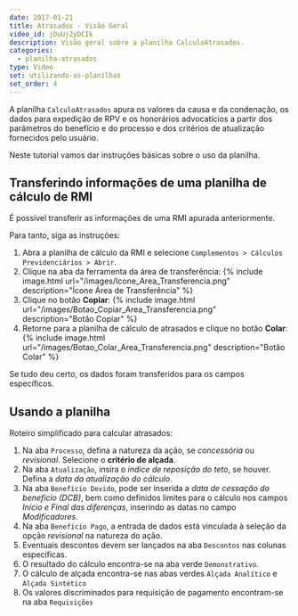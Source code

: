 ```yaml
---
date: 2017-01-21
title: Atrasados - Visão Geral
video_id: jDuUjZyDCIk
description: Visão geral sobre a planilha CalculoAtrasados.
categories:
  - planilha-atrasados
type: Video
set: utilizando-as-planilhas
set_order: 4
---
```


A planilha `CalculoAtrasados` apura os valores da causa e da condenação, os dados para expedição de RPV e os honorários advocatícios a partir dos parâmetros do benefício e do processo e dos critérios de atualização fornecidos pelo usuário.

Neste tutorial vamos dar instruções básicas sobre o uso da planilha.

## Transferindo informações de uma planilha de cálculo de RMI

É possível transferir as informações de uma RMI apurada anteriormente.

Para tanto, siga as instruções:

1. Abra a planilha de cálculo da RMI e selecione `Complementos > Cálculos Previdenciários > Abrir`.
1. Clique na aba da ferramenta da área de transferência:
{% include image.html url="/images/Icone_Area_Transferencia.png" description="Ícone Área de Transferência" %}
1. Clique no botão **Copiar**:
{% include image.html url="/images/Botao_Copiar_Area_Transferencia.png" description="Botão Copiar" %}
1. Retorne para a planilha de cálculo de atrasados e clique no botão **Colar**:
{% include image.html url="/images/Botao_Colar_Area_Transferencia.png" description="Botão Colar" %}

Se tudo deu certo, os dados foram transferidos para os campos específicos.

## Usando a planilha

Roteiro simplificado para calcular atrasados:

1. Na aba `Processo`, defina a natureza da ação, se *concessória* ou *revisional*. Selecione o **critério de alçada**.
1. Na aba `Atualização`, insira o *índice de reposição do teto*, se houver. Defina a *data da atualização do cálculo*.
1. Na aba `Benefício Devido`, pode ser inserida a *data de cessação do benefício (DCB)*, bem como definidos limites para o cálculo nos campos *Início e Final das diferenças*, inserindo as datas no campo *Modificadores*.
1. Na aba `Benefício Pago`, a entrada de dados está vinculada à seleção da opção *revisional* na natureza do ação.
1. Eventuais descontos devem ser lançados na aba `Descontos` nas colunas específicas.
1. O resultado do cálculo encontra-se na aba verde `Demonstrativo`.
1. O cálculo de alçada encontra-se nas abas verdes `Alçada Analítico` e `Alçada Sintético`
1. Os valores discriminados para requisição de pagamento encontram-se na aba `Requisições`
